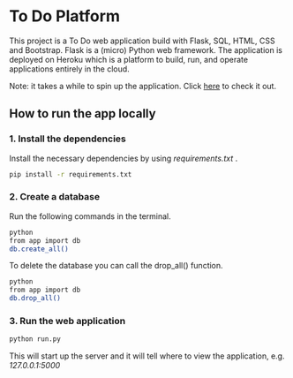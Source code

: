 # To Do Platform
This project is a To Do web application build with Flask, SQL, HTML, CSS and Bootstrap. Flask is a (micro) Python web framework. 
The application is deployed on Heroku which is a platform to build, run, and operate applications entirely in the cloud.

Note: it takes a while to spin up the application. Click [here](https://todo-platform.herokuapp.com/) to check it out.

## How to run the app locally 

### 1. Install the dependencies
Install the necessary dependencies by using *requirements.txt* .
```bash
pip install -r requirements.txt
```

### 2. Create a database
Run the following commands in the terminal.
```bash
python
from app import db
db.create_all()
```
To delete the database you can call the drop_all() function.
```bash
python
from app import db
db.drop_all()
```

### 3. Run the web application
```bash
python run.py
```
This will start up the server and it will tell where to view the application, e.g. *127.0.0.1:5000*